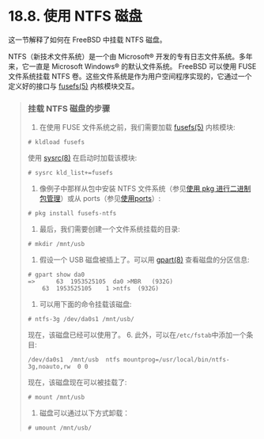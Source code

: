 # 18.8. 使用 NTFS 磁盘

这一节解释了如何在 FreeBSD 中挂载 NTFS 磁盘。

NTFS（新技术文件系统）是一个由 Microsoft® 开发的专有日志文件系统。多年来，它一直是 Microsoft Windows® 的默认文件系统。 FreeBSD 可以使用 FUSE 文件系统挂载 NTFS 卷。这些文件系统是作为用户空间程序实现的，它通过一个定义好的接口与 [fusefs(5)](https://www.freebsd.org/cgi/man.cgi?query=fusefs\&sektion=5\&format=html) 内核模块交互。

> ### 挂载 NTFS 磁盘的步骤
>
> 1. 在使用 FUSE 文件系统之前，我们需要加载 [fusefs(5)](18.8.-shi-yong-ntfs-ci-pan.md) 内核模块:
>
> ```
> # kldload fusefs
> ```
>
> 使用 [sysrc(8)](18.8.-shi-yong-ntfs-ci-pan.md) 在启动时加载该模块:
>
> ```
> # sysrc kld_list+=fusefs
> ```
>
> 1. 像例子中那样从包中安装 NTFS 文件系统（参见[使用 pkg 进行二进制包管理](18.8.-shi-yong-ntfs-ci-pan.md)）或从 ports（参见[使用ports](18.8.-shi-yong-ntfs-ci-pan.md)）:
>
> ```
> # pkg install fusefs-ntfs
> ```
>
> 1. 最后，我们需要创建一个文件系统挂载的目录:
>
> ```
> # mkdir /mnt/usb
> ```
>
> 1. 假设一个 USB 磁盘被插上了。可以用 [gpart(8)](18.8.-shi-yong-ntfs-ci-pan.md) 查看磁盘的分区信息:
>
> ```
> # gpart show da0
> =>	  63  1953525105  da0 >MBR   (932G)
>     63  1953525105    1 >ntfs  (932G)
> ```
>
> 1. 可以用下面的命令挂载该磁盘:
>
> ```
> # ntfs-3g /dev/da0s1 /mnt/usb/
> ```
>
> 现在，该磁盘已经可以使用了。 6. 此外，可以在`/etc/fstab`中添加一个条目:
>
> ```
> /dev/da0s1  /mnt/usb	ntfs mountprog=/usr/local/bin/ntfs-3g,noauto,rw  0 0
> ```
>
> 现在，该磁盘现在可以被挂载了:
>
> ```
> # mount /mnt/usb
> ```
>
> 1. 磁盘可以通过以下方式卸载：
>
> ```
> # umount /mnt/usb/
> ```
